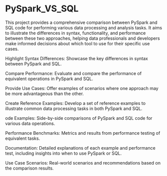 # PySpark_VS_SQL
This project provides a comprehensive comparison between PySpark and SQL code for performing various data processing and analysis tasks. It aims to illustrate the differences in syntax, functionality, and performance between these two approaches, helping data professionals and developers make informed decisions about which tool to use for their specific use cases.


Highlight Syntax Differences: Showcase the key differences in syntax between PySpark and SQL.

Compare Performance: Evaluate and compare the performance of equivalent operations in PySpark and SQL.

Provide Use Cases: Offer examples of scenarios where one approach may be more advantageous than the other.

Create Reference Examples: Develop a set of reference examples to illustrate common data processing tasks in both PySpark and SQL.

ode Examples: Side-by-side comparisons of PySpark and SQL code for various data operations.

Performance Benchmarks: Metrics and results from performance testing of equivalent tasks.

Documentation: Detailed explanations of each example and performance test, including insights into when to use PySpark or SQL.

Use Case Scenarios: Real-world scenarios and recommendations based on the comparison results.
